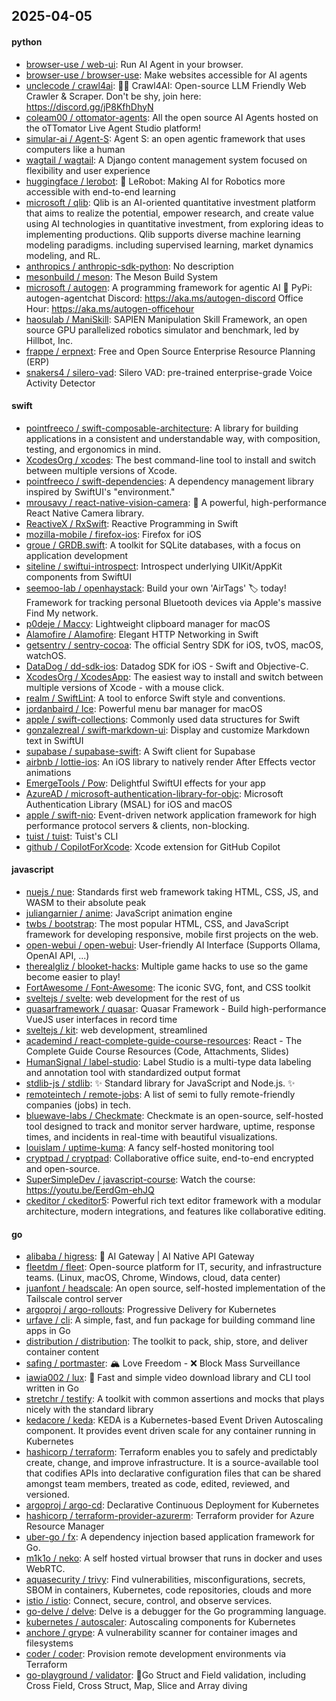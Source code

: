 ## 2025-04-05

#### python
* [browser-use / web-ui](https://github.com/browser-use/web-ui): Run AI Agent in your browser.
* [browser-use / browser-use](https://github.com/browser-use/browser-use): Make websites accessible for AI agents
* [unclecode / crawl4ai](https://github.com/unclecode/crawl4ai): 🚀🤖 Crawl4AI: Open-source LLM Friendly Web Crawler & Scraper. Don't be shy, join here: https://discord.gg/jP8KfhDhyN
* [coleam00 / ottomator-agents](https://github.com/coleam00/ottomator-agents): All the open source AI Agents hosted on the oTTomator Live Agent Studio platform!
* [simular-ai / Agent-S](https://github.com/simular-ai/Agent-S): Agent S: an open agentic framework that uses computers like a human
* [wagtail / wagtail](https://github.com/wagtail/wagtail): A Django content management system focused on flexibility and user experience
* [huggingface / lerobot](https://github.com/huggingface/lerobot): 🤗 LeRobot: Making AI for Robotics more accessible with end-to-end learning
* [microsoft / qlib](https://github.com/microsoft/qlib): Qlib is an AI-oriented quantitative investment platform that aims to realize the potential, empower research, and create value using AI technologies in quantitative investment, from exploring ideas to implementing productions. Qlib supports diverse machine learning modeling paradigms. including supervised learning, market dynamics modeling, and RL.
* [anthropics / anthropic-sdk-python](https://github.com/anthropics/anthropic-sdk-python): No description
* [mesonbuild / meson](https://github.com/mesonbuild/meson): The Meson Build System
* [microsoft / autogen](https://github.com/microsoft/autogen): A programming framework for agentic AI 🤖 PyPi: autogen-agentchat Discord: https://aka.ms/autogen-discord Office Hour: https://aka.ms/autogen-officehour
* [haosulab / ManiSkill](https://github.com/haosulab/ManiSkill): SAPIEN Manipulation Skill Framework, an open source GPU parallelized robotics simulator and benchmark, led by Hillbot, Inc.
* [frappe / erpnext](https://github.com/frappe/erpnext): Free and Open Source Enterprise Resource Planning (ERP)
* [snakers4 / silero-vad](https://github.com/snakers4/silero-vad): Silero VAD: pre-trained enterprise-grade Voice Activity Detector

#### swift
* [pointfreeco / swift-composable-architecture](https://github.com/pointfreeco/swift-composable-architecture): A library for building applications in a consistent and understandable way, with composition, testing, and ergonomics in mind.
* [XcodesOrg / xcodes](https://github.com/XcodesOrg/xcodes): The best command-line tool to install and switch between multiple versions of Xcode.
* [pointfreeco / swift-dependencies](https://github.com/pointfreeco/swift-dependencies): A dependency management library inspired by SwiftUI's "environment."
* [mrousavy / react-native-vision-camera](https://github.com/mrousavy/react-native-vision-camera): 📸 A powerful, high-performance React Native Camera library.
* [ReactiveX / RxSwift](https://github.com/ReactiveX/RxSwift): Reactive Programming in Swift
* [mozilla-mobile / firefox-ios](https://github.com/mozilla-mobile/firefox-ios): Firefox for iOS
* [groue / GRDB.swift](https://github.com/groue/GRDB.swift): A toolkit for SQLite databases, with a focus on application development
* [siteline / swiftui-introspect](https://github.com/siteline/swiftui-introspect): Introspect underlying UIKit/AppKit components from SwiftUI
* [seemoo-lab / openhaystack](https://github.com/seemoo-lab/openhaystack): Build your own 'AirTags' 🏷 today! Framework for tracking personal Bluetooth devices via Apple's massive Find My network.
* [p0deje / Maccy](https://github.com/p0deje/Maccy): Lightweight clipboard manager for macOS
* [Alamofire / Alamofire](https://github.com/Alamofire/Alamofire): Elegant HTTP Networking in Swift
* [getsentry / sentry-cocoa](https://github.com/getsentry/sentry-cocoa): The official Sentry SDK for iOS, tvOS, macOS, watchOS.
* [DataDog / dd-sdk-ios](https://github.com/DataDog/dd-sdk-ios): Datadog SDK for iOS - Swift and Objective-C.
* [XcodesOrg / XcodesApp](https://github.com/XcodesOrg/XcodesApp): The easiest way to install and switch between multiple versions of Xcode - with a mouse click.
* [realm / SwiftLint](https://github.com/realm/SwiftLint): A tool to enforce Swift style and conventions.
* [jordanbaird / Ice](https://github.com/jordanbaird/Ice): Powerful menu bar manager for macOS
* [apple / swift-collections](https://github.com/apple/swift-collections): Commonly used data structures for Swift
* [gonzalezreal / swift-markdown-ui](https://github.com/gonzalezreal/swift-markdown-ui): Display and customize Markdown text in SwiftUI
* [supabase / supabase-swift](https://github.com/supabase/supabase-swift): A Swift client for Supabase
* [airbnb / lottie-ios](https://github.com/airbnb/lottie-ios): An iOS library to natively render After Effects vector animations
* [EmergeTools / Pow](https://github.com/EmergeTools/Pow): Delightful SwiftUI effects for your app
* [AzureAD / microsoft-authentication-library-for-objc](https://github.com/AzureAD/microsoft-authentication-library-for-objc): Microsoft Authentication Library (MSAL) for iOS and macOS
* [apple / swift-nio](https://github.com/apple/swift-nio): Event-driven network application framework for high performance protocol servers & clients, non-blocking.
* [tuist / tuist](https://github.com/tuist/tuist): Tuist's CLI
* [github / CopilotForXcode](https://github.com/github/CopilotForXcode): Xcode extension for GitHub Copilot

#### javascript
* [nuejs / nue](https://github.com/nuejs/nue): Standards first web framework taking HTML, CSS, JS, and WASM to their absolute peak
* [juliangarnier / anime](https://github.com/juliangarnier/anime): JavaScript animation engine
* [twbs / bootstrap](https://github.com/twbs/bootstrap): The most popular HTML, CSS, and JavaScript framework for developing responsive, mobile first projects on the web.
* [open-webui / open-webui](https://github.com/open-webui/open-webui): User-friendly AI Interface (Supports Ollama, OpenAI API, ...)
* [therealgliz / blooket-hacks](https://github.com/therealgliz/blooket-hacks): Multiple game hacks to use so the game become easier to play!
* [FortAwesome / Font-Awesome](https://github.com/FortAwesome/Font-Awesome): The iconic SVG, font, and CSS toolkit
* [sveltejs / svelte](https://github.com/sveltejs/svelte): web development for the rest of us
* [quasarframework / quasar](https://github.com/quasarframework/quasar): Quasar Framework - Build high-performance VueJS user interfaces in record time
* [sveltejs / kit](https://github.com/sveltejs/kit): web development, streamlined
* [academind / react-complete-guide-course-resources](https://github.com/academind/react-complete-guide-course-resources): React - The Complete Guide Course Resources (Code, Attachments, Slides)
* [HumanSignal / label-studio](https://github.com/HumanSignal/label-studio): Label Studio is a multi-type data labeling and annotation tool with standardized output format
* [stdlib-js / stdlib](https://github.com/stdlib-js/stdlib): ✨ Standard library for JavaScript and Node.js. ✨
* [remoteintech / remote-jobs](https://github.com/remoteintech/remote-jobs): A list of semi to fully remote-friendly companies (jobs) in tech.
* [bluewave-labs / Checkmate](https://github.com/bluewave-labs/Checkmate): Checkmate is an open-source, self-hosted tool designed to track and monitor server hardware, uptime, response times, and incidents in real-time with beautiful visualizations.
* [louislam / uptime-kuma](https://github.com/louislam/uptime-kuma): A fancy self-hosted monitoring tool
* [cryptpad / cryptpad](https://github.com/cryptpad/cryptpad): Collaborative office suite, end-to-end encrypted and open-source.
* [SuperSimpleDev / javascript-course](https://github.com/SuperSimpleDev/javascript-course): Watch the course: https://youtu.be/EerdGm-ehJQ
* [ckeditor / ckeditor5](https://github.com/ckeditor/ckeditor5): Powerful rich text editor framework with a modular architecture, modern integrations, and features like collaborative editing.

#### go
* [alibaba / higress](https://github.com/alibaba/higress): 🤖 AI Gateway | AI Native API Gateway
* [fleetdm / fleet](https://github.com/fleetdm/fleet): Open-source platform for IT, security, and infrastructure teams. (Linux, macOS, Chrome, Windows, cloud, data center)
* [juanfont / headscale](https://github.com/juanfont/headscale): An open source, self-hosted implementation of the Tailscale control server
* [argoproj / argo-rollouts](https://github.com/argoproj/argo-rollouts): Progressive Delivery for Kubernetes
* [urfave / cli](https://github.com/urfave/cli): A simple, fast, and fun package for building command line apps in Go
* [distribution / distribution](https://github.com/distribution/distribution): The toolkit to pack, ship, store, and deliver container content
* [safing / portmaster](https://github.com/safing/portmaster): 🏔 Love Freedom - ❌ Block Mass Surveillance
* [iawia002 / lux](https://github.com/iawia002/lux): 👾 Fast and simple video download library and CLI tool written in Go
* [stretchr / testify](https://github.com/stretchr/testify): A toolkit with common assertions and mocks that plays nicely with the standard library
* [kedacore / keda](https://github.com/kedacore/keda): KEDA is a Kubernetes-based Event Driven Autoscaling component. It provides event driven scale for any container running in Kubernetes
* [hashicorp / terraform](https://github.com/hashicorp/terraform): Terraform enables you to safely and predictably create, change, and improve infrastructure. It is a source-available tool that codifies APIs into declarative configuration files that can be shared amongst team members, treated as code, edited, reviewed, and versioned.
* [argoproj / argo-cd](https://github.com/argoproj/argo-cd): Declarative Continuous Deployment for Kubernetes
* [hashicorp / terraform-provider-azurerm](https://github.com/hashicorp/terraform-provider-azurerm): Terraform provider for Azure Resource Manager
* [uber-go / fx](https://github.com/uber-go/fx): A dependency injection based application framework for Go.
* [m1k1o / neko](https://github.com/m1k1o/neko): A self hosted virtual browser that runs in docker and uses WebRTC.
* [aquasecurity / trivy](https://github.com/aquasecurity/trivy): Find vulnerabilities, misconfigurations, secrets, SBOM in containers, Kubernetes, code repositories, clouds and more
* [istio / istio](https://github.com/istio/istio): Connect, secure, control, and observe services.
* [go-delve / delve](https://github.com/go-delve/delve): Delve is a debugger for the Go programming language.
* [kubernetes / autoscaler](https://github.com/kubernetes/autoscaler): Autoscaling components for Kubernetes
* [anchore / grype](https://github.com/anchore/grype): A vulnerability scanner for container images and filesystems
* [coder / coder](https://github.com/coder/coder): Provision remote development environments via Terraform
* [go-playground / validator](https://github.com/go-playground/validator): 💯Go Struct and Field validation, including Cross Field, Cross Struct, Map, Slice and Array diving
